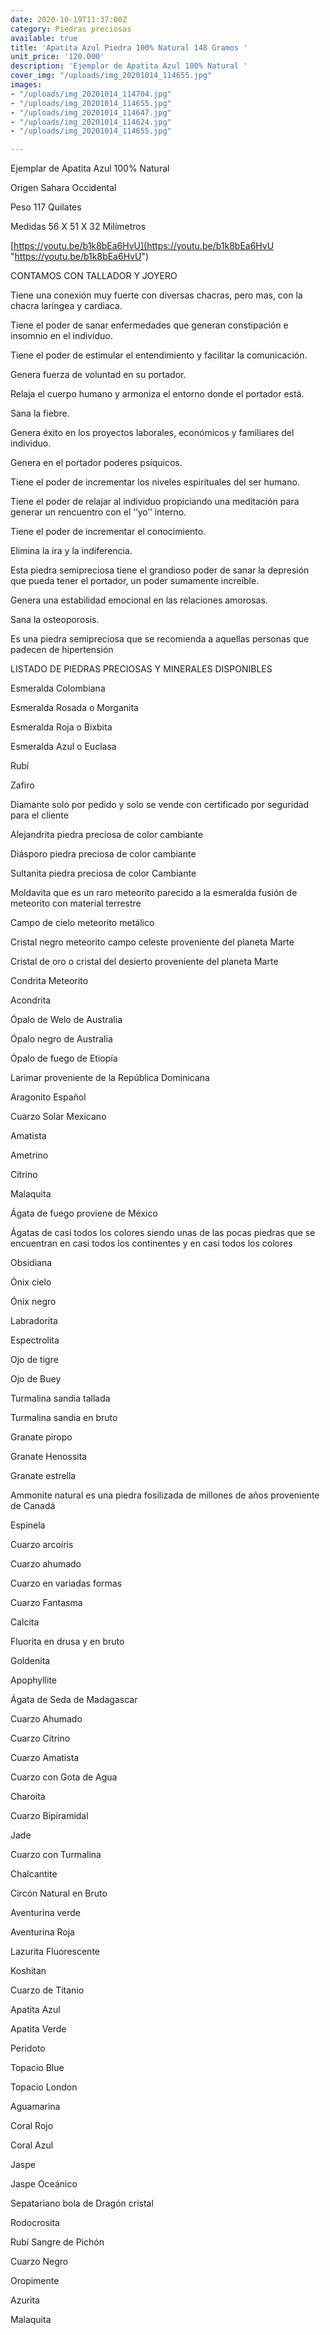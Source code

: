 ```yaml
---
date: 2020-10-19T11:37:00Z
category: Piedras preciosas
available: true
title: 'Apatita Azul Piedra 100% Natural 148 Gramos '
unit_price: '120.000'
description: 'Ejemplar de Apatita Azul 100% Natural '
cover_img: "/uploads/img_20201014_114655.jpg"
images:
- "/uploads/img_20201014_114704.jpg"
- "/uploads/img_20201014_114655.jpg"
- "/uploads/img_20201014_114647.jpg"
- "/uploads/img_20201014_114624.jpg"
- "/uploads/img_20201014_114655.jpg"

---
```

Ejemplar de Apatita Azul 100% Natural

Origen Sahara Occidental

Peso 117 Quilates

Medidas 56 X 51 X 32 Milímetros

[https://youtu.be/b1k8bEa6HvU](https://youtu.be/b1k8bEa6HvU "https://youtu.be/b1k8bEa6HvU")

CONTAMOS CON TALLADOR  Y JOYERO

Tiene una conexión muy fuerte con diversas chacras, pero mas, con la chacra laríngea y cardiaca.

Tiene el poder de sanar enfermedades que generan constipación e insomnio en el individuo.

Tiene el poder de estimular el entendimiento y facilitar la comunicación.

Genera fuerza de voluntad en su portador.

Relaja el cuerpo humano y armoniza el entorno donde el portador está.

Sana la fiebre.

Genera éxito en los proyectos laborales, económicos y familiares del individuo.

Genera en el portador poderes psíquicos.

Tiene el poder de incrementar los niveles espirituales del ser humano.

Tiene el poder de relajar al individuo propiciando una meditación para generar un rencuentro con el ‘’yo’’ interno.

Tiene el poder de incrementar el conocimiento.

Elimina la ira y la indiferencia.

Esta piedra semipreciosa tiene el grandioso poder de sanar la depresión que pueda tener el portador, un poder sumamente increíble.

Genera una estabilidad emocional en las relaciones amorosas.

Sana la osteoporosis.

Es una piedra semipreciosa que se recomienda a aquellas personas que padecen de hipertensión

LISTADO DE PIEDRAS PRECIOSAS Y MINERALES DISPONIBLES

Esmeralda Colombiana

Esmeralda Rosada o Morganita

Esmeralda Roja o Bixbita

Esmeralda Azul o Euclasa

Rubí

Zafiro

Diamante solo por pedido y solo se vende con certificado por seguridad para el cliente

Alejandrita piedra preciosa de color cambiante

Diásporo piedra preciosa de color cambiante

Sultanita piedra preciosa de color Cambiante

Moldavita que es un raro meteorito parecido a la esmeralda fusión de meteorito con material terrestre

Campo de cielo meteorito metálico

Cristal negro meteorito campo celeste proveniente del planeta Marte

Cristal de oro o cristal del desierto proveniente del planeta Marte

Condrita Meteorito

Acondrita

Ópalo de Welo de Australia

Ópalo negro de Australia

Ópalo de fuego de Etiopía

Larimar proveniente de la República Dominicana

Aragonito Español

Cuarzo Solar Mexicano

Amatista

Ametrino

Citrino

Malaquita

Ágata de fuego proviene de México

Ágatas de casi todos los colores siendo unas de las pocas piedras que se encuentran en casi todos los continentes y en casi todos los colores

Obsidiana

Ónix cielo

Ónix negro

Labradorita

Espectrolita

Ojo de tigre

Ojo de Buey

Turmalina sandia tallada

Turmalina sandia en bruto

Granate piropo

Granate Henossita

Granate estrella

Ammonite natural es una piedra fosilizada de millones de años proveniente de Canadá

Espinela

Cuarzo arcoíris

Cuarzo ahumado

Cuarzo en variadas formas

Cuarzo Fantasma

Calcita

Fluorita en drusa y en bruto

Goldenita

Apophyllite

Ágata de Seda de Madagascar

Cuarzo Ahumado

Cuarzo Citrino

Cuarzo Amatista

Cuarzo con Gota de Agua

Charoita

Cuarzo Bipiramidal

Jade

Cuarzo con Turmalina

Chalcantite

Circón Natural en Bruto

Aventurina verde

Aventurina Roja

Lazurita Fluorescente

Koshitan

Cuarzo de Titanio

Apatita Azul

Apatita Verde

Peridoto

Topacio Blue

Topacio London

Aguamarina

Coral Rojo

Coral Azul

Jaspe

Jaspe Oceánico

Sepatariano bola de Dragón cristal

Rodocrosita

Rubí Sangre de Pichón

Cuarzo Negro

Oropimente

Azurita

Malaquita